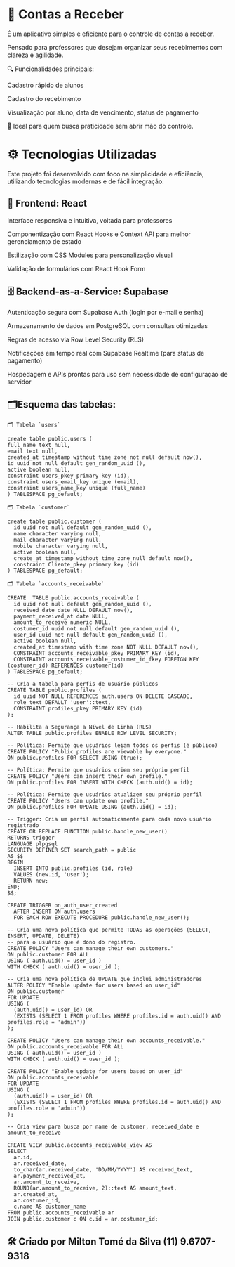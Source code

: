 # 📲 Contas a Receber

É um aplicativo simples e eficiente para o controle de contas a receber.

Pensado para professores que desejam organizar seus recebimentos com clareza e agilidade.

🔍 Funcionalidades principais:

Cadastro rápido de alunos

Cadastro do recebimento

Visualização por aluno, data de vencimento, status de pagamento

🧩 Ideal para quem busca praticidade sem abrir mão do controle.

# ⚙️ Tecnologias Utilizadas

Este projeto foi desenvolvido com foco na simplicidade e eficiência, utilizando tecnologias modernas e de fácil integração:

## 🧩 Frontend: React

Interface responsiva e intuitiva, voltada para professores

Componentização com React Hooks e Context API para melhor gerenciamento de estado

Estilização com CSS Modules para personalização visual

Validação de formulários com React Hook Form

## 🗄️ Backend-as-a-Service: Supabase

Autenticação segura com Supabase Auth (login por e-mail e senha)

Armazenamento de dados em PostgreSQL com consultas otimizadas

Regras de acesso via Row Level Security (RLS)

Notificações em tempo real com Supabase Realtime (para status de pagamento)

Hospedagem e APIs prontas para uso sem necessidade de configuração de servidor

## 🗂️Esquema das tabelas:

```
🗂️ Tabela `users`

create table public.users (
full_name text null,
email text null,
created_at timestamp without time zone not null default now(),
id uuid not null default gen_random_uuid (),
active boolean null,
constraint users_pkey primary key (id),
constraint users_email_key unique (email),
constraint users_name_key unique (full_name)
) TABLESPACE pg_default;

🗂️ Tabela `customer`

create table public.customer (
  id uuid not null default gen_random_uuid (),
  name character varying null,
  mail character varying null,
  mobile character varying null,
  active boolean null,
  create_at timestamp without time zone null default now(),
  constraint Cliente_pkey primary key (id)
) TABLESPACE pg_default;

🗂️ Tabela `accounts_receivable`

CREATE  TABLE public.accounts_receivable (
  id uuid not null default gen_random_uuid (),
  received_date date NULL DEFAULT now(),
  payment_received_at date NULL,
  amount_to_receive numeric NULL,
  costumer_id uuid not null default gen_random_uuid (),
  user_id uuid not null default gen_random_uuid (),
  active boolean null,
  created_at timestamp with time zone NOT NULL DEFAULT now(),
  CONSTRAINT accounts_receivable_pkey PRIMARY KEY (id),
  CONSTRAINT accounts_receivable_costumer_id_fkey FOREIGN KEY (costumer_id) REFERENCES customer(id)
) TABLESPACE pg_default;

-- Cria a tabela para perfis de usuário públicos
CREATE TABLE public.profiles (
  id uuid NOT NULL REFERENCES auth.users ON DELETE CASCADE,
  role text DEFAULT 'user'::text,
  CONSTRAINT profiles_pkey PRIMARY KEY (id)
);

-- Habilita a Segurança a Nível de Linha (RLS)
ALTER TABLE public.profiles ENABLE ROW LEVEL SECURITY;

-- Política: Permite que usuários leiam todos os perfis (é público)
CREATE POLICY "Public profiles are viewable by everyone."
ON public.profiles FOR SELECT USING (true);

-- Política: Permite que usuários criem seu próprio perfil
CREATE POLICY "Users can insert their own profile."
ON public.profiles FOR INSERT WITH CHECK (auth.uid() = id);

-- Política: Permite que usuários atualizem seu próprio perfil
CREATE POLICY "Users can update own profile."
ON public.profiles FOR UPDATE USING (auth.uid() = id);

-- Trigger: Cria um perfil automaticamente para cada novo usuário registrado
CREATE OR REPLACE FUNCTION public.handle_new_user()
RETURNS trigger
LANGUAGE plpgsql
SECURITY DEFINER SET search_path = public
AS $$
BEGIN
  INSERT INTO public.profiles (id, role)
  VALUES (new.id, 'user');
  RETURN new;
END;
$$;

CREATE TRIGGER on_auth_user_created
  AFTER INSERT ON auth.users
  FOR EACH ROW EXECUTE PROCEDURE public.handle_new_user();

-- Cria uma nova política que permite TODAS as operações (SELECT, INSERT, UPDATE, DELETE)
-- para o usuário que é dono do registro.
CREATE POLICY "Users can manage their own customers."
ON public.customer FOR ALL
USING ( auth.uid() = user_id )
WITH CHECK ( auth.uid() = user_id );

-- Cria uma nova política de UPDATE que inclui administradores
ALTER POLICY "Enable update for users based on user_id"
ON public.customer
FOR UPDATE
USING (
  (auth.uid() = user_id) OR
  (EXISTS (SELECT 1 FROM profiles WHERE profiles.id = auth.uid() AND profiles.role = 'admin'))
);

CREATE POLICY "Users can manage their own accounts_receivable."
ON public.accounts_receivable FOR ALL
USING ( auth.uid() = user_id )
WITH CHECK ( auth.uid() = user_id );

CREATE POLICY "Enable update for users based on user_id"
ON public.accounts_receivable
FOR UPDATE
USING (
  (auth.uid() = user_id) OR
  (EXISTS (SELECT 1 FROM profiles WHERE profiles.id = auth.uid() AND profiles.role = 'admin'))
);

-- Cria view para busca por name de customer, received_date e amount_to_receive

CREATE VIEW public.accounts_receivable_view AS
SELECT
  ar.id,
  ar.received_date,
  to_char(ar.received_date, 'DD/MM/YYYY') AS received_text,
  ar.payment_received_at,
  ar.amount_to_receive,
  ROUND(ar.amount_to_receive, 2)::text AS amount_text,
  ar.created_at,
  ar.costumer_id,
  c.name AS customer_name
FROM public.accounts_receivable ar
JOIN public.customer c ON c.id = ar.costumer_id;

```

## 🛠️ Criado por Milton Tomé da Silva (11) 9.6707-9318
